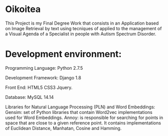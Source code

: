 # Oikoitea
This Project is my Final Degree Work that consists in an Application based on Image 
Retrieval by text using tecniques of  applied to the management of a Visual Agenda of a Specialist in people with Autism Spectrum Disorder.


# Development environment:
Programming Language: Python 2.7.5

Development Framework: Django 1.8

Front End:
HTML5
CSS3
Jquery.

Database: MySQL 14.14

Libraries for Natural Language Processing (PLN) and Word Embeddings:
Gensim: set of Python libraries that contain Word2vec implementations used for Word Embeddings.
Annoy: is responsible for searching for points in space that are close to a given reference point. It contains implementations of Euclidean Distance, Manhatan, Cosine and Hamming.


